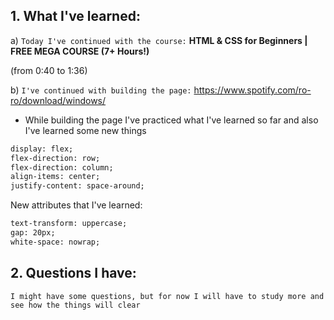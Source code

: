 ## 1. What I've learned:

a) `Today I've continued with the course:` **HTML & CSS for Beginners | FREE MEGA COURSE (7+ Hours!)**

(from 0:40 to 1:36)


b) `I've continued with building the page:` https://www.spotify.com/ro-ro/download/windows/

* While building the page I've practiced what I've learned so far and also I've learned some new things


```html
display: flex;
flex-direction: row;
flex-direction: column;
align-items: center;
justify-content: space-around;
```

New attributes that I've learned:
```html
text-transform: uppercase;
gap: 20px;
white-space: nowrap;
```

## 2. Questions I have:

`I might have some questions, but for now I will have to study more and see how the things will clear`